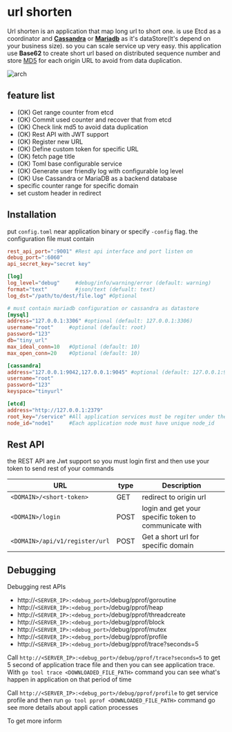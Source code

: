 url shorten
===========
Url shorten is an application that map long url to short one. is use Etcd as a coordinator and [**Cassandra**](http://cassandra.apache.org/) or [**Mariadb**](https://mariadb.org/) as it's dataStore(It's depend on your business size).
so you can scale service up very easy.
this application use **Base62** to create short url based on distributed sequence number and store [MD5](https://en.wikipedia.org/wiki/MD5) for each origin URL to avoid from data duplication.

![arch](doc/pic/architecture.png)

feature list
------------
- (OK) Get range counter from etcd
- (OK) Commit used counter and recover that from etcd
- (OK) Check link md5 to avoid data duplication
- (OK) Rest API with JWT support
- (OK) Register new URL
- (OK) Define custom token for specific URL
- (OK) fetch page title
- (OK) Toml base configurable service
- (OK) Generate user friendly log with configurable log level
- (OK) Use Cassandra or MariaDB as a backend database
- specific counter range for specific domain
- set custom header in redirect

Installation
------------
put `config.toml` near application binary or specify `-config` flag. the configuration file must contain
```toml
rest_api_port=":9001" #Rest api interface and port listen on
debug_port=":6060"
api_secret_key="secret key"

[log]
log_level="debug"     #debug/info/warning/error (default: warning)
format="text"         #json/text (defualt: text)
log_dst="/path/to/dest/file.log" #Optional

# must contain mariadb configuration or cassandra as datastore
[mysql]
address="127.0.0.1:3306" #optional (default: 127.0.0.1:3306)
username="root"     #optional (default: root)
password="123"
db="tiny_url"
max_ideal_conn=10   #Optional (default: 10)
max_open_conn=20    #Optional (default: 10)

[cassandra]
address="127.0.0.1:9042,127.0.0.1:9045" #optional (default: 127.0.0.1:9042)
username="root"
password="123"
keyspace="tinyurl"

[etcd]
address="http://127.0.0.1:2379"
root_key="/service" #All application services must be regiter under the same domain
node_id="node1"     #Each application node must have unique node_id
```

Rest API
--------
the REST API are Jwt support so you must login first and then use your token to send rest of your commands

|URL|type|Description|
|---|---|---|
|`<DOMAIN>/<short-token>`|GET|redirect to origin url|
|`<DOMAIN>/login`|POST|login and get your specific token to communicate with|
|`<DOMAIN>/api/v1/register/url`|POST|Get a short url for specific domain|

Debugging
---------
Debugging rest APIs

- http://`<SERVER_IP>:<debug_port>`/debug/pprof/goroutine
- http://`<SERVER_IP>:<debug_port>`/debug/pprof/heap
- http://`<SERVER_IP>:<debug_port>`/debug/pprof/threadcreate
- http://`<SERVER_IP>:<debug_port>`/debug/pprof/block
- http://`<SERVER_IP>:<debug_port>`/debug/pprof/mutex
- http://`<SERVER_IP>:<debug_port>`/debug/pprof/profile
- http://`<SERVER_IP>:<debug_port>`/debug/pprof/trace?seconds=5

Call `http://<SERVER_IP>:<debug_port>/debug/pprof/trace?seconds=5` to get 5 second of application trace file and then you can see application trace. With
`go tool trace <DOWNLOADED_FILE_PATH>` command you can see what's happen in application on that period of time

Call `http://<SERVER_IP>:<debug_port>/debug/pprof/profile` to get service profile and then run `go tool pprof <DOWNLOADED_FILE_PATH>` command go see more details about appli   cation processes

To get more inform
